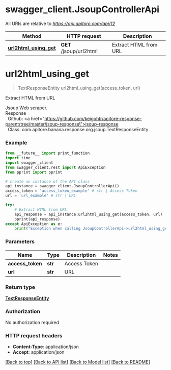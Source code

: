 # swagger_client.JsoupControllerApi

All URIs are relative to *https://api.apitore.com/api/12*

Method | HTTP request | Description
------------- | ------------- | -------------
[**url2html_using_get**](JsoupControllerApi.md#url2html_using_get) | **GET** /jsoup/url2html | Extract HTML from URL


# **url2html_using_get**
> TextResponseEntity url2html_using_get(access_token, url)

Extract HTML from URL

Jsoup Web scraper.<BR />Response<BR />&nbsp; Github: <a href=\"https://github.com/keigohtr/apitore-response-parent/tree/master/jsoup-response\">jsoup-response</a><BR />&nbsp; Class: com.apitore.banana.response.org.jsoup.TextResponseEntity<BR />

### Example
```python
from __future__ import print_function
import time
import swagger_client
from swagger_client.rest import ApiException
from pprint import pprint

# create an instance of the API class
api_instance = swagger_client.JsoupControllerApi()
access_token = 'access_token_example' # str | Access Token
url = 'url_example' # str | URL

try:
    # Extract HTML from URL
    api_response = api_instance.url2html_using_get(access_token, url)
    pprint(api_response)
except ApiException as e:
    print("Exception when calling JsoupControllerApi->url2html_using_get: %s\n" % e)
```

### Parameters

Name | Type | Description  | Notes
------------- | ------------- | ------------- | -------------
 **access_token** | **str**| Access Token | 
 **url** | **str**| URL | 

### Return type

[**TextResponseEntity**](TextResponseEntity.md)

### Authorization

No authorization required

### HTTP request headers

 - **Content-Type**: application/json
 - **Accept**: application/json

[[Back to top]](#) [[Back to API list]](../README.md#documentation-for-api-endpoints) [[Back to Model list]](../README.md#documentation-for-models) [[Back to README]](../README.md)

